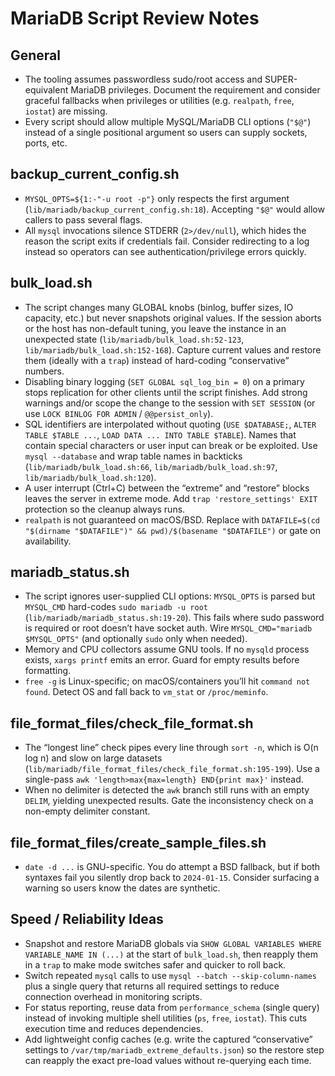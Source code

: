 # MariaDB Script Review Notes

## General
- The tooling assumes passwordless sudo/root access and SUPER-equivalent MariaDB privileges. Document the requirement and consider graceful fallbacks when privileges or utilities (e.g. `realpath`, `free`, `iostat`) are missing.
- Every script should allow multiple MySQL/MariaDB CLI options (`"$@"`) instead of a single positional argument so users can supply sockets, ports, etc.

## backup_current_config.sh
- `MYSQL_OPTS=${1:-"-u root -p"}` only respects the first argument (`lib/mariadb/backup_current_config.sh:18`). Accepting `"$@"` would allow callers to pass several flags.
- All `mysql` invocations silence STDERR (`2>/dev/null`), which hides the reason the script exits if credentials fail. Consider redirecting to a log instead so operators can see authentication/privilege errors quickly.

## bulk_load.sh
- The script changes many GLOBAL knobs (binlog, buffer sizes, IO capacity, etc.) but never snapshots original values. If the session aborts or the host has non-default tuning, you leave the instance in an unexpected state (`lib/mariadb/bulk_load.sh:52-123`, `lib/mariadb/bulk_load.sh:152-168`). Capture current values and restore them (ideally with a `trap`) instead of hard-coding “conservative” numbers.
- Disabling binary logging (`SET GLOBAL sql_log_bin = 0`) on a primary stops replication for other clients until the script finishes. Add strong warnings and/or scope the change to the session with `SET SESSION` (or use `LOCK BINLOG FOR ADMIN` / `@@persist_only`).
- SQL identifiers are interpolated without quoting (`USE $DATABASE;`, `ALTER TABLE $TABLE ...`, `LOAD DATA ... INTO TABLE $TABLE`). Names that contain special characters or user input can break or be exploited. Use `mysql --database` and wrap table names in backticks (`lib/mariadb/bulk_load.sh:66`, `lib/mariadb/bulk_load.sh:97`, `lib/mariadb/bulk_load.sh:120`).
- A user interrupt (Ctrl+C) between the “extreme” and “restore” blocks leaves the server in extreme mode. Add `trap 'restore_settings' EXIT` protection so the cleanup always runs.
- `realpath` is not guaranteed on macOS/BSD. Replace with `DATAFILE=$(cd "$(dirname "$DATAFILE")" && pwd)/$(basename "$DATAFILE")` or gate on availability.

## mariadb_status.sh
- The script ignores user-supplied CLI options: `MYSQL_OPTS` is parsed but `MYSQL_CMD` hard-codes `sudo mariadb -u root` (`lib/mariadb/mariadb_status.sh:19-20`). This fails where sudo password is required or root doesn’t have socket auth. Wire `MYSQL_CMD="mariadb $MYSQL_OPTS"` (and optionally `sudo` only when needed).
- Memory and CPU collectors assume GNU tools. If no `mysqld` process exists, `xargs printf` emits an error. Guard for empty results before formatting.
- `free -g` is Linux-specific; on macOS/containers you’ll hit `command not found`. Detect OS and fall back to `vm_stat` or `/proc/meminfo`.

## file_format_files/check_file_format.sh
- The “longest line” check pipes every line through `sort -n`, which is O(n log n) and slow on large datasets (`lib/mariadb/file_format_files/check_file_format.sh:195-199`). Use a single-pass `awk 'length>max{max=length} END{print max}'` instead.
- When no delimiter is detected the `awk` branch still runs with an empty `DELIM`, yielding unexpected results. Gate the inconsistency check on a non-empty delimiter constant.

## file_format_files/create_sample_files.sh
- `date -d ...` is GNU-specific. You do attempt a BSD fallback, but if both syntaxes fail you silently drop back to `2024-01-15`. Consider surfacing a warning so users know the dates are synthetic.

## Speed / Reliability Ideas
- Snapshot and restore MariaDB globals via `SHOW GLOBAL VARIABLES WHERE VARIABLE_NAME IN (...)` at the start of `bulk_load.sh`, then reapply them in a `trap` to make mode switches safer and quicker to roll back.
- Switch repeated `mysql` calls to use `mysql --batch --skip-column-names` plus a single query that returns all required settings to reduce connection overhead in monitoring scripts.
- For status reporting, reuse data from `performance_schema` (single query) instead of invoking multiple shell utilities (`ps`, `free`, `iostat`). This cuts execution time and reduces dependencies.
- Add lightweight config caches (e.g. write the captured “conservative” settings to `/var/tmp/mariadb_extreme_defaults.json`) so the restore step can reapply the exact pre-load values without re-querying each time.
